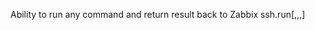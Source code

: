 Ability to run any command and return result back to Zabbix
ssh.run[<unique short description>,<ip>,<port>,<encoding>]
